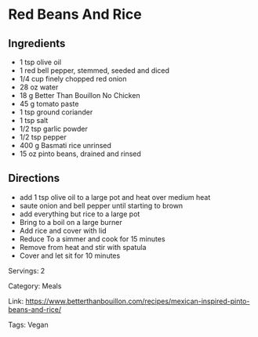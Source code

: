 # Red Beans And Rice

## Ingredients

- 1 tsp olive oil
- 1 red bell pepper, stemmed, seeded and diced
- 1/4 cup finely chopped red onion
- 28 oz water
- 18 g Better Than Bouillon No Chicken
- 45 g tomato paste
- 1 tsp ground coriander
- 1 tsp salt
- 1/2 tsp garlic powder
- 1/2 tsp pepper
- 400 g Basmati rice unrinsed
- 15 oz pinto beans, drained and rinsed

## Directions

- add 1 tsp olive oil to a large pot and heat over medium heat
- saute onion and bell pepper until starting to brown
- add everything but rice to a large pot
- Bring to a boil on a large burner
- Add rice and cover with lid
- Reduce To a simmer and cook for 15 minutes
- Remove from heat and stir with spatula
- Cover and let sit for 10 minutes

Servings: 2

Category: Meals

Link: https://www.betterthanbouillon.com/recipes/mexican-inspired-pinto-beans-and-rice/

Tags: Vegan

